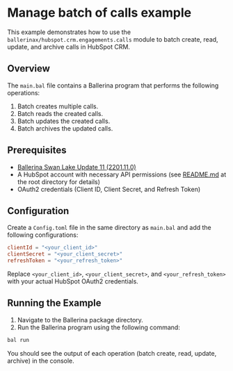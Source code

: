 # Manage batch of calls example

This example demonstrates how to use the `ballerinax/hubspot.crm.engagements.calls` module to batch create, read, update, and archive calls in HubSpot CRM.

## Overview

The `main.bal` file contains a Ballerina program that performs the following operations:

1. Batch creates multiple calls.
2. Batch reads the created calls.
3. Batch updates the created calls.
4. Batch archives the updated calls.

## Prerequisites

- [Ballerina Swan Lake Update 11 (2201.11.0)](https://ballerina.io/downloads/)
- A HubSpot account with necessary API permissions (see [README.md](https://github.com/ballerina-platform/module-ballerinax-hubspot.crm.engagements.calls/blob/main/README.md) at the root directory for details)
- OAuth2 credentials (Client ID, Client Secret, and Refresh Token)

## Configuration

Create a `Config.toml` file in the same directory as `main.bal` and add the following configurations:

```toml
clientId = "<your_client_id>"
clientSecret = "<your_client_secret>"
refreshToken = "<your_refresh_token>"
```

Replace `<your_client_id>`, `<your_client_secret>`, and `<your_refresh_token>` with your actual HubSpot OAuth2 credentials.

## Running the Example

1. Navigate to the Ballerina package directory.
2. Run the Ballerina program using the following command:

```sh
bal run
```

You should see the output of each operation (batch create, read, update, archive) in the console.